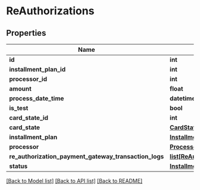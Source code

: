 # ReAuthorizations

## Properties
Name | Type | Description | Notes
------------ | ------------- | ------------- | -------------
**id** | **int** |  | 
**installment_plan_id** | **int** |  | 
**processor_id** | **int** |  | 
**amount** | **float** |  | 
**process_date_time** | **datetime** |  | [optional] 
**is_test** | **bool** |  | 
**card_state_id** | **int** |  | [optional] 
**card_state** | [**CardStateLogs**](CardStateLogs.md) |  | [optional] 
**installment_plan** | [**InstallmentPlans**](InstallmentPlans.md) |  | [optional] 
**processor** | [**Processors**](Processors.md) |  | [optional] 
**re_authorization_payment_gateway_transaction_logs** | [**list[ReAuthorizationPaymentGatewayTransactionLogs]**](ReAuthorizationPaymentGatewayTransactionLogs.md) |  | [optional] 
**status** | [**InstallmentStatus**](InstallmentStatus.md) |  | 

[[Back to Model list]](../README.md#documentation-for-models) [[Back to API list]](../README.md#documentation-for-api-endpoints) [[Back to README]](../README.md)


